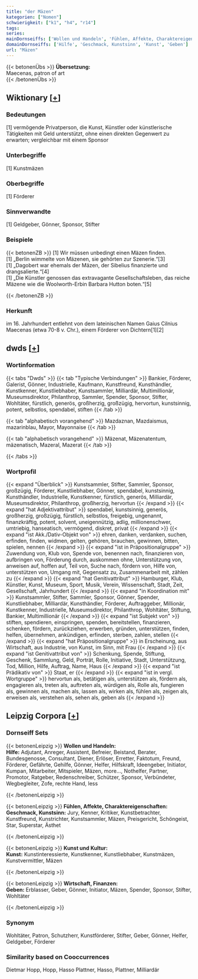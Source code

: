 ```yaml
---
title: "der Mäzen"
kategorien: ["Nomen"]
schwierigkeit: ["k1", "h4", "r14"]
tags:
series:
mainDornseiffs: ['Wollen und Handeln', 'Fühlen, Affekte, Charaktereigenschaften', 'Kunst und Kultur', 'Wirtschaft, Finanzen']
domainDornseiffs: ['Hilfe', 'Geschmack, Kunstsinn', 'Kunst', 'Geben']
url: "Mäzen"
---
```


{{< betonenÜbs >}}
**Übersetzung:**  
Maecenas, patron of art  
{{< /betonenÜbs >}}

## Wiktionary [[+](https://de.wiktionary.org/wiki/Mäzen)]

### Bedeutungen
[1] vermögende Privatperson, die Kunst, Künstler oder künstlerische Tätigkeiten mit Geld unterstützt, ohne einen direkten Gegenwert zu erwarten; vergleichbar mit einem Sponsor  

### Unterbegriffe
[1] Kunstmäzen  

### Oberbegriffe
[1] Förderer  

### Sinnverwandte
[1] Geldgeber, Gönner, Sponsor, Stifter  

### Beispiele
{{< betonenZB >}}
[1] Wir müssen unbedingt einen Mäzen finden.  
[1] „Berlin wimmelte von Mäzenen, sie gehörten zur Szenerie.“[3]  
[1] „Dagobert war ehemals der Mäzen, der Sibelius finanzierte und drangsalierte.“[4]  
[1] „Die Künstler genossen das extravagante Gesellschaftsleben, das reiche Mäzene wie die Woolworth-Erbin Barbara Hutton boten.“[5]  

{{< /betonenZB >}}
### Herkunft
im 16. Jahrhundert entlehnt von dem lateinischen Namen Gaius Cilnius Maecenas (etwa 70-8 v. Chr.), einem Förderer von Dichtern[1][2]  



## dwds [[+](https://www.dwds.de/wb/Mäzen)]

### Wortinformation
{{< tabs "Dwds" >}}
{{< tab "Typische Verbindungen" >}}
Bankier, Förderer, Galerist, Gönner, Industrielle, Kaufmann, Kunstfreund, Kunsthändler, Kunstkenner, Kunstliebhaber, Kunstsammler, Milliardär, Multimillionär, Museumsdirektor, Philanthrop, Sammler, Spender, Sponsor, Stifter, Wohltäter, fürstlich, generös, großherzig, großzügig, hervortun, kunstsinnig, potent, selbstlos, spendabel, stiften
{{< /tab >}}

{{< tab "alphabetisch vorangehend" >}}
Mazdaznan, Mazdaismus, mazarinblau, Mayor, Mayonnaise
{{< /tab >}}

{{< tab "alphabetisch vorangehend" >}}
Mäzenat, Mäzenatentum, mäzenatisch, Mazeral, Mazerat
{{< /tab >}}

{{< /tabs >}}

### Wortprofil
{{< expand "Überblick" >}} Kunstsammler, Stifter, Sammler, Sponsor, großzügig, Förderer, Kunstliebhaber, Gönner, spendabel, kunstsinnig, Kunsthändler, Industrielle, Kunstkenner, fürstlich, generös, Milliardär, Museumsdirektor, Philanthrop, großherzig, hervortun {{< /expand >}}
{{< expand "hat Adjektivattribut" >}} spendabel, kunstsinnig, generös, großherzig, großzügig, fürstlich, selbstlos, freigebig, ungenannt, finanzkräftig, potent, solvent, uneigennützig, adlig, millionenschwer, umtriebig, hanseatisch, vermögend, diskret, privat {{< /expand >}}
{{< expand "ist Akk./Dativ-Objekt von" >}} ehren, danken, verdanken, suchen, erfinden, finden, widmen, gelten, gehören, brauchen, gewinnen, bitten, spielen, nennen {{< /expand >}}
{{< expand "ist in Präpositionalgruppe" >}} Zuwendung von, Klub von, Spende von, benennen nach, finanzieren von, aufbringen von, Förderung durch, auskommen ohne, Unterstützung von, anweisen auf, hoffen auf, Teil von, Suche nach, fördern von, Hilfe von, unterstützen von, Umgang mit, Gegensatz zu, Zusammenarbeit mit, zählen zu {{< /expand >}}
{{< expand "hat Genitivattribut" >}} Hamburger, Klub, Künstler, Kunst, Museum, Sport, Musik, Verein, Wissenschaft, Stadt, Zeit, Gesellschaft, Jahrhundert {{< /expand >}}
{{< expand "in Koordination mit" >}} Kunstsammler, Stifter, Sammler, Sponsor, Gönner, Spender, Kunstliebhaber, Milliardär, Kunsthändler, Förderer, Auftraggeber, Millionär, Kunstkenner, Industrielle, Museumsdirektor, Philanthrop, Wohltäter, Stiftung, Bankier, Multimillionär {{< /expand >}}
{{< expand "ist Subjekt von" >}} stiften, spendieren, einspringen, spenden, bereitstellen, finanzieren, schenken, fördern, zurückziehen, erwerben, gründen, unterstützen, finden, helfen, übernehmen, ankündigen, erfinden, sterben, zahlen, stellen {{< /expand >}}
{{< expand "hat Präpositionalgruppe" >}} in Erscheinung, aus Wirtschaft, aus Industrie, von Kunst, im Sinn, mit Frau {{< /expand >}}
{{< expand "ist Genitivattribut von" >}} Schenkung, Spende, Stiftung, Geschenk, Sammlung, Geld, Porträt, Rolle, Initiative, Stadt, Unterstützung, Tod, Million, Hilfe, Auftrag, Name, Haus {{< /expand >}}
{{< expand "ist Prädikativ von" >}} Staat, er {{< /expand >}}
{{< expand "ist in vergl. Wortgruppe" >}} hervortun als, betätigen als, unterstützen als, fördern als, engagieren als, treten als, auftreten als, würdigen als, Rolle als, fungieren als, gewinnen als, machen als, lassen als, wirken als, fühlen als, zeigen als, erweisen als, verstehen als, sehen als, geben als {{< /expand >}}

## Leipzig Corpora [[+](https://corpora.uni-leipzig.de/en/res?word=Mäzen&corpusId=deu_newscrawl-public_2018)]

### Dornseiff Sets
{{< betonenLeipzig >}}
**Wollen und Handeln:**  
**Hilfe:** Adjutant, Anreger, Assistent, Befreier, Beistand, Berater, Bundesgenosse, Consultant, Diener, Erlöser, Erretter, Faktotum, Freund, Förderer, Gefährte, Gehilfe, Gönner, Helfer, Hilfskraft, Ideengeber, Initiator, Kumpan, Mitarbeiter, Mitspieler, Mäzen, more..., Nothelfer, Partner, Promotor, Ratgeber, Redenschreiber, Schützer, Sponsor, Verbündeter, Wegbegleiter, Zofe, rechte Hand, less  

{{< /betonenLeipzig >}}


{{< betonenLeipzig >}}
**Fühlen, Affekte, Charaktereigenschaften:**  
**Geschmack, Kunstsinn:** Jury, Kenner, Kritiker, Kunstbetrachter, Kunstfreund, Kunstrichter, Kunstsammler, Mäzen, Preisgericht, Schöngeist, Star, Superstar, Ästhet  

{{< /betonenLeipzig >}}


{{< betonenLeipzig >}}
**Kunst und Kultur:**  
**Kunst:** Kunstinteressierte, Kunstkenner, Kunstliebhaber, Kunstmäzen, Kunstvermittler, Mäzen  

{{< /betonenLeipzig >}}


{{< betonenLeipzig >}}
**Wirtschaft, Finanzen:**  
**Geben:** Erblasser, Geber, Gönner, Initiator, Mäzen, Spender, Sponsor, Stifter, Wohltäter  

{{< /betonenLeipzig >}}

### Synonym
Wohltäter, Patron, Schutzherr, Kunstförderer, Stifter, Geber, Gönner, Helfer, Geldgeber, Förderer


### Similarity based on Cooccurrences
Dietmar Hopp, Hopp, Hasso Plattner, Hasso, Plattner, Milliardär

